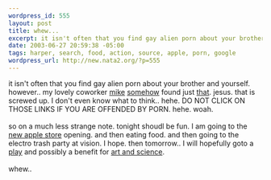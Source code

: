 ```yaml
--- 
wordpress_id: 555
layout: post
title: whew...
excerpt: it isn't often that you find gay alien porn about your brother and yourself. however.. my lovely coworker mike somehow found just that. jesus. that is screwed up. I do...
date: 2003-06-27 20:59:38 -05:00
tags: harper, search, food, action, source, apple, porn, google
wordpress_url: http://new.nata2.org/?p=555
---
```

it isn't often that you find gay alien porn about your brother and yourself. however.. my lovely coworker <a href="http://www.mikecompton.com/blog/">mike</a> <a href="http://www.google.com/search?sourceid=navclient&ie=UTF-8&oe=UTF-8&q=harper+is+a+cock">somehow</a> found just <a href="http://www.anzwers.org/free/andromeda/fanfic/Mandyfic/howtohandle.html">that</a>. jesus. that is screwed up. I don't even know what to think.. hehe. DO NOT CLICK ON THOSE LINKS IF YOU ARE OFFENDED BY PORN. hehe. woah.
<br/><br/>so on a much less strange note. tonight shoudl be fun. I am going to the <a href="http://www.apple.com/retail/northmichiganavenue/gallery1.html">new apple store</a> opening. and then eating food. and then going to the electro trash party at vision. I hope. then tomorrow.. I will hopefully goto a <a href="http://www.collaboraction.org/flashindex2.html">play</a> and possibly a benefit for <a href="http://artandsciencesalon.com/home.htm">art and science</a>. <br/><br/>whew.. 
